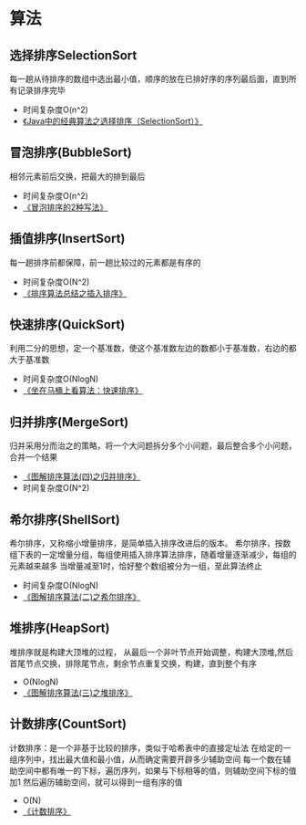 # 算法
## 选择排序SelectionSort
每一趟从待排序的数组中选出最小值，顺序的放在已排好序的序列最后面，直到所有记录排序完毕
+ 时间复杂度O(n^2)
+ [《Java中的经典算法之选择排序（SelectionSort）》](https://www.cnblogs.com/shen-hua/p/5424059.html)
## 冒泡排序(BubbleSort)
相邻元素前后交换，把最大的排到最后
+ 时间复杂度O(n^2)
+ [《冒泡排序的2种写法》](https://blog.csdn.net/shuaizai88/article/details/73250615)
## 插值排序(InsertSort)
每一趟排序前都保障，前一趟比较过的元素都是有序的
+ 时间复杂度O(N^2)
+ [《排序算法总结之插入排序》](https://www.cnblogs.com/hapjin/p/5517667.html)
## 快速排序(QuickSort)
利用二分的思想，定一个基准数，使这个基准数左边的数都小于基准数，右边的都大于基准数
+ 时间复杂度O(NlogN)
+ [《坐在马桶上看算法：快速排序》](http://developer.51cto.com/art/201403/430986.htm)
## 归并排序(MergeSort)
归并采用分而治之的策略，将一个大问题拆分多个小问题，最后整合多个小问题，合并一个结果
+ [《图解排序算法(四)之归并排序》](http://www.cnblogs.com/chengxiao/p/6194356.html)
+ 时间复杂度O(N^2)
## 希尔排序(ShellSort)
希尔排序，又称缩小增量排序，是简单插入排序改进后的版本。
希尔排序，按数组下表的一定增量分组，每组使用插入排序算法排序，随着增量逐渐减少，每组的元素越来越多
当增量减至1时，恰好整个数组被分为一组，至此算法终止
+ 时间复杂度O(NlogN)
+ [《图解排序算法(二)之希尔排序》](https://www.cnblogs.com/chengxiao/p/6104371.html)
## 堆排序(HeapSort)
堆排序就是构建大顶堆的过程，
从最后一个非叶节点开始调整，构建大顶堆,然后首尾节点交换，排除尾节点，剩余节点重复交换，构建，直到整个有序
+ O(NlogN)
+ [《图解排序算法(三)之堆排序》](https://www.cnblogs.com/chengxiao/p/6129630.html)
## 计数排序(CountSort)
 计数排序：是一个非基于比较的排序，类似于哈希表中的直接定址法
 在给定的一组序列中，找出最大值和最小值，从而确定需要开辟多少辅助空间
 每一个数在辅助空间中都有唯一的下标，遍历序列，如果与下标相等的值，则辅助空间下标的值加1
然后遍历辅助空间，就可以得到一组有序的值
+ O(N)
+ [《计数排序》](https://blog.csdn.net/qq_36528114/article/details/78676960)